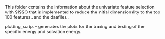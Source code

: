 This folder contains the information about the univariate feature selection with SISSO that is implemented to reduce the initial dimensionality to the top 100 features.. and the daafiles..

plotting_script - generates the plots for the traning and testing of the specific energy and solvation energy.
